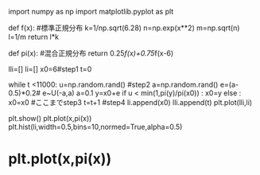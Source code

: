 import numpy as np
import matplotlib.pyplot as plt

def f(x):    #標準正規分布
    k=1/np.sqrt(6.28)
    n=np.exp(x**2)
    m=np.sqrt(n)
    l=1/m
    return l*k

def pi(x): #混合正規分布
    return 0.25*f(x)+0.75*f(x-6)


lli=[]
li=[]
x0=6#step1
t=0


while t <11000:
    u=np.random.rand() #step2
    a=np.random.rand()
    e=(a-0.5)*0.2# e~U(-a,a) a=0.1
    y=x0+e
    if u < min(1,pi(y)/pi(x0)) :
        x0=y
    else :
        x0=x0     #ここまでstep3
    t=t+1 #step4
    li.append(x0)
    lli.append(t)
plt.plot(lli,li)

plt.show()
plt.plot(x,pi(x))
plt.hist(li,width=0.5,bins=10,normed=True,alpha=0.5)
# plt.plot(x,pi(x))
